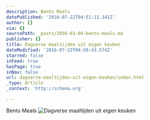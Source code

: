 ```yaml
---
description: Bento Meals
datePublished: '2016-07-22T04:51:11.341Z'
author: []
via: {}
sourcePath: _posts/2016-03-09-bento-meals.md
publisher: {}
title: Dagverse maaltijden uit eigen keuken
dateModified: '2016-07-22T04:50:43.574Z'
starred: false
inFeed: true
hasPage: true
inNav: false
url: dagverse-maaltijden-uit-eigen-keuken/index.html
_type: Article
_context: 'http://schema.org'

---
```

Bento Meals
![Dagverse maaltijden uit eigen keuken](https://s3-us-west-2.amazonaws.com/the-grid-img/p/85dd76384478c8b8c5c5745e227907b5c0f75f6b.png)